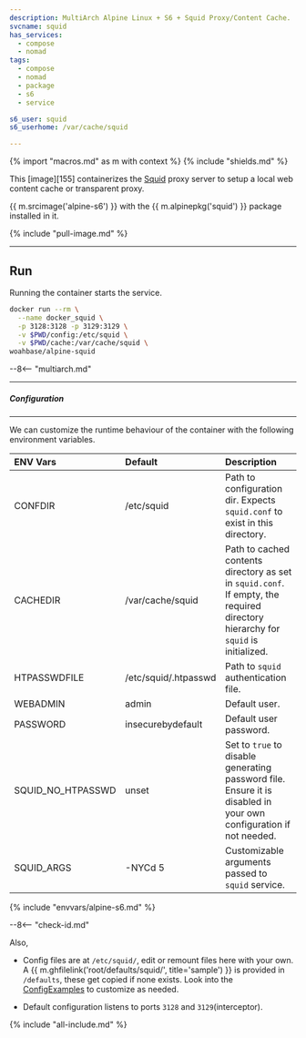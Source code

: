 ```yaml
---
description: MultiArch Alpine Linux + S6 + Squid Proxy/Content Cache.
svcname: squid
has_services:
  - compose
  - nomad
tags:
  - compose
  - nomad
  - package
  - s6
  - service

s6_user: squid
s6_userhome: /var/cache/squid

---
```


{% import "macros.md" as m with context %}
{% include "shields.md" %}

This [image][155] containerizes the [Squid][1] proxy server to
setup a local web content cache or transparent proxy.

{{ m.srcimage('alpine-s6') }} with the {{ m.alpinepkg('squid') }}
package installed in it.

{% include "pull-image.md" %}

---
Run
---

Running the container starts the service.

``` sh
docker run --rm \
  --name docker_squid \
  -p 3128:3128 -p 3129:3129 \
  -v $PWD/config:/etc/squid \
  -v $PWD/cache:/var/cache/squid \
woahbase/alpine-squid
```

--8<-- "multiarch.md"

---
##### Configuration
---

We can customize the runtime behaviour of the container with the
following environment variables.

| ENV Vars          | Default              | Description
| :---              | :---                 | :---
| CONFDIR           | /etc/squid           | Path to configuration dir. Expects `squid.conf` to exist in this directory.
| CACHEDIR          | /var/cache/squid     | Path to cached contents directory as set in `squid.conf`. If empty, the required directory hierarchy for `squid` is initialized.
| HTPASSWDFILE      | /etc/squid/.htpasswd | Path to `squid` authentication file.
| WEBADMIN          | admin                | Default user.
| PASSWORD          | insecurebydefault    | Default user password.
| SQUID_NO_HTPASSWD | unset                | Set to `true` to disable generating password file. Ensure it is disabled in your own configuration if not needed.
| SQUID_ARGS        | -NYCd 5              | Customizable arguments passed to `squid` service.
{% include "envvars/alpine-s6.md" %}

--8<-- "check-id.md"

Also,

* Config files are at `/etc/squid/`, edit or remount files here
  with your own. A {{ m.ghfilelink('root/defaults/squid/',
  title='sample') }} is provided in `/defaults`, these get copied
  if none exists. Look into the [ConfigExamples][2] to customize
  as needed.

* Default configuration listens to ports `3128` and
  `3129`(interceptor).

[1]: http://www.squid-cache.org/
[2]: https://wiki.squid-cache.org/ConfigExamples/

{% include "all-include.md" %}
